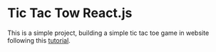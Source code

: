 # Tic Tac Tow React.js

This is a simple project, building a simple tic tac toe game in website following this [tutorial](https://reactjs.org/tutorial/tutorial.html#declaring-a-winner).


